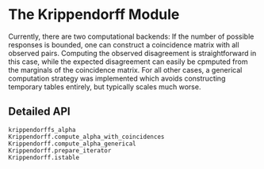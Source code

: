 # The Krippendorff Module

Currently, there are two computational backends: 
If the number of possible responses is bounded, one can construct a coincidence matrix with all observed pairs. Computing the observed disagreement is straightforward in this case, while the expected disagreement can easily be cpmputed from the marginals of the coincidence matrix. 
For all other cases, a generical computation strategy was implemented which avoids constructing
temporary tables entirely, but typically scales much worse. 

## Detailed API

```@docs
krippendorffs_alpha
Krippendorff.compute_alpha_with_coincidences
Krippendorff.compute_alpha_generical
Krippendorff.prepare_iterator
Krippendorff.istable
```
